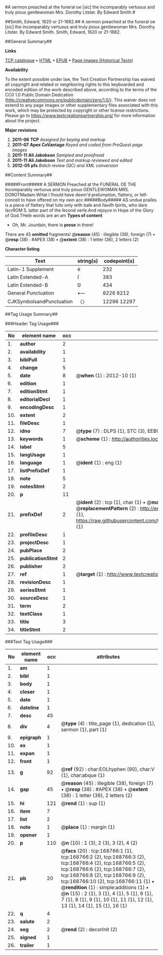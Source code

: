 #A sermon preached at the funeral oe [sic] the incomparably vertuous and truly pious gentlewoman Mrs. Dorothy Litster. By Edward Smith.#

##Smith, Edward, 1620 or 21-1682.##
A sermon preached at the funeral oe [sic] the incomparably vertuous and truly pious gentlewoman Mrs. Dorothy Litster. By Edward Smith.
Smith, Edward, 1620 or 21-1682.

##General Summary##

**Links**

[TCP catalogue](http://www.ota.ox.ac.uk/tcp/)  • 
[HTML](http://tei.it.ox.ac.uk/tcp/Texts-HTML/free/A93/A93339.html)  • 
[EPUB](http://tei.it.ox.ac.uk/tcp/Texts-EPUB/free/A93/A93339.epub) • 
[Page images (Historical Texts)](https://historicaltexts.jisc.ac.uk/eebo-99867092e)

**Availability**

To the extent possible under law, the Text Creation Partnership has waived all copyright and related or neighboring rights to this keyboarded and encoded edition of the work described above, according to the terms of the CC0 1.0 Public Domain Dedication (http://creativecommons.org/publicdomain/zero/1.0/). This waiver does not extend to any page images or other supplementary files associated with this work, which may be protected by copyright or other license restrictions. Please go to https://www.textcreationpartnership.org/ for more information about the project.

**Major revisions**

1. __2011-06__ __TCP__ *Assigned for keying and markup*
1. __2011-07__ __Apex CoVantage__ *Keyed and coded from ProQuest page images*
1. __2011-11__ __Ali Jakobson__ *Sampled and proofread*
1. __2011-11__ __Ali Jakobson__ *Text and markup reviewed and edited*
1. __2012-05__ __pfs__ *Batch review (QC) and XML conversion*

##Content Summary##

#####Front#####
A SERMON Preached at the FUNERAL OE THE Incomparably vertuous and truly pious GENTLEWOMAN MRS. DOROTMadam.WHat I ſhould have deem'd preſumption, flattery, or ſelf-conceit to have offered on my own acc
#####Body#####
AS undue praiſes is a piece of flattery that ſuits only with baſe and ſlaviſh ſpirits, who dare ſacrROM 5. latter part of the ſecond verſe.And rejoyce in Hope of the Glory of God.THeſe words are an am
**Types of content**

  * Oh, Mr. Jourdain, there is **prose** in there!

There are 45 **omitted** fragments! 
 @__reason__ (45) : illegible (38), foreign (7)  •  @__resp__ (38) : #APEX (38)  •  @__extent__ (38) : 1 letter (36), 2 letters (2)

**Character listing**


|Text|string(s)|codepoint(s)|
|---|---|---|
|Latin-1 Supplement|è|232|
|Latin Extended-A|ſ|383|
|Latin Extended-B|Ʋ|434|
|General Punctuation|•—|8226 8212|
|CJKSymbolsandPunctuation|〈〉|12296 12297|

##Tag Usage Summary##

###Header Tag Usage###

|No|element name|occ|attributes|
|---|---|---|---|
|1.|__author__|2||
|2.|__availability__|1||
|3.|__biblFull__|1||
|4.|__change__|5||
|5.|__date__|8| @__when__ (1) : 2012-10 (1)|
|6.|__edition__|1||
|7.|__editionStmt__|1||
|8.|__editorialDecl__|1||
|9.|__encodingDesc__|1||
|10.|__extent__|2||
|11.|__fileDesc__|1||
|12.|__idno__|7| @__type__ (7) : DLPS (1), STC (3), EEBO-CITATION (1), PROQUEST (1), VID (1)|
|13.|__keywords__|1| @__scheme__ (1) : http://authorities.loc.gov/ (1)|
|14.|__label__|5||
|15.|__langUsage__|1||
|16.|__language__|1| @__ident__ (1) : eng (1)|
|17.|__listPrefixDef__|1||
|18.|__note__|5||
|19.|__notesStmt__|2||
|20.|__p__|11||
|21.|__prefixDef__|2| @__ident__ (2) : tcp (1), char (1)  •  @__matchPattern__ (2) : ([0-9\-]+):([0-9IVX]+) (1), (.+) (1)  •  @__replacementPattern__ (2) : http://eebo.chadwyck.com/downloadtiff?vid=$1&page=$2 (1), https://raw.githubusercontent.com/textcreationpartnership/Texts/master/tcpchars.xml#$1 (1)|
|22.|__profileDesc__|1||
|23.|__projectDesc__|1||
|24.|__pubPlace__|2||
|25.|__publicationStmt__|2||
|26.|__publisher__|2||
|27.|__ref__|1| @__target__ (1) : http://www.textcreationpartnership.org/docs/. (1)|
|28.|__revisionDesc__|1||
|29.|__seriesStmt__|1||
|30.|__sourceDesc__|1||
|31.|__term__|2||
|32.|__textClass__|1||
|33.|__title__|3||
|34.|__titleStmt__|2||


###Text Tag Usage###

|No|element name|occ|attributes|
|---|---|---|---|
|1.|__am__|1||
|2.|__bibl__|1||
|3.|__body__|1||
|4.|__closer__|1||
|5.|__date__|1||
|6.|__dateline__|1||
|7.|__desc__|45||
|8.|__div__|4| @__type__ (4) : title_page (1), dedication (1), sermon (1), part (1)|
|9.|__epigraph__|1||
|10.|__ex__|1||
|11.|__expan__|1||
|12.|__front__|1||
|13.|__g__|92| @__ref__ (92) : char:EOLhyphen (90), char:V (1), char:abque (1)|
|14.|__gap__|45| @__reason__ (45) : illegible (38), foreign (7)  •  @__resp__ (38) : #APEX (38)  •  @__extent__ (38) : 1 letter (36), 2 letters (2)|
|15.|__hi__|121| @__rend__ (1) : sup (1)|
|16.|__item__|7||
|17.|__list__|2||
|18.|__note__|1| @__place__ (1) : margin (1)|
|19.|__opener__|1||
|20.|__p__|110| @__n__ (10) : 1 (3), 2 (3), 3 (2), 4 (2)|
|21.|__pb__|20| @__facs__ (20) : tcp:168766:1 (1), tcp:168766:2 (2), tcp:168766:3 (2), tcp:168766:4 (2), tcp:168766:5 (2), tcp:168766:6 (2), tcp:168766:7 (2), tcp:168766:8 (2), tcp:168766:9 (2), tcp:168766:10 (2), tcp:168766:11 (1)  •  @__rendition__ (1) : simple:additions (1)  •  @__n__ (15) : 2 (1), 3 (1), 4 (1), 5 (1), 6 (1), 7 (1), 8 (1), 9 (1), 10 (1), 11 (1), 12 (1), 13 (1), 14 (1), 15 (1), 16 (1)|
|22.|__q__|4||
|23.|__salute__|2||
|24.|__seg__|2| @__rend__ (2) : decorInit (2)|
|25.|__signed__|1||
|26.|__trailer__|1||
